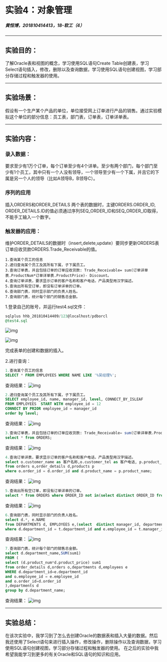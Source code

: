 # 实验4：对象管理

##### 黄恒博，201810414413，18-软工（4）
---
## 实验目的：
了解Oracle表和视图的概念，学习使用SQL语句Create Table创建表，学习Select语句插入，修改，删除以及查询数据，学习使用SQL语句创建视图，学习部分存储过程和触发器的使用。

---
## 实验场景：
假设有一个生产某个产品的单位，单位接受网上订单进行产品的销售。通过实验模拟这个单位的部分信息：员工表，部门表，订单表，订单详单表。

---
## 实验内容：

### 录入数据：
要求至少有1万个订单，每个订单至少有4个详单。至少有两个部门，每个部门至少有1个员工，其中只有一个人没有领导，一个领导至少有一个下属，并且它的下属是另一个人的领导（比如A领导B，B领导C）。

### 序列的应用
插入ORDERS和ORDER_DETAILS 两个表的数据时，主键ORDERS.ORDER_ID, ORDER_DETAILS.ID的值必须通过序列SEQ_ORDER_ID和SEQ_ORDER_ID取得，不能手工输入一个数字。

### 触发器的应用：
维护ORDER_DETAILS的数据时（insert,delete,update）要同步更新ORDERS表订单应收货款ORDERS.Trade_Receivable的值。

```
1.查询某个员工的信息
2.递归查询某个员工及其所有下属，子下属员工。
3.查询订单表，并且包括订单的订单应收货款: Trade_Receivable= sum(订单详单表.ProductNum*订单详单表.ProductPrice)- Discount。
4.查询订单详表，要求显示订单的客户名称和客户电话，产品类型用汉字描述。
5.查询出所有空订单，即没有订单详单的订单。
6.查询部门表，同时显示部门的负责人姓名。
7.查询部门表，统计每个部门的销售总金额。
```

1.登录自己的账号，并运行test4.sql文件：
``` sql
sqlplus hhb_201810414409/123@localhost/pdborcl
@test4.sql
```

![img](./img/img01.png)

![img](./img/img02.png)


完成表单的创建和数据的插入。

2.进行查询：
``` sql
1.查询某个员工的信息
SELECT * FROM EMPLOYEES WHERE NAME LIKE '%吴经理%';
```
查询结果：
![img](./img/img03.png)


``` sql
2.递归查询某个员工及其所有下属，子下属员工。
SELECT employee_id, name, manager_id, level, CONNECT_BY_ISLEAF  
FROM EMPLOYEES  START WITH employee_id = 12
CONNECT BY PRIOR employee_id = manager_id 
order by level;
```
查询结果：
![img](./img/img04.png)


``` sql
3.查询订单表，并且包括订单的订单应收货款: Trade_Receivable= sum(订单详单表.ProductNum*订单详单表.ProductPrice)- Discount。
select * from ORDERS;
```
查询结果：
![img](./img/img05.png)


``` sql
4.查询订单详表，要求显示订单的客户名称和客户电话，产品类型用汉字描述。
select o.customer_name as 客户名称,o.customer_tel as 客户电话, p.product_type as 产品类型
from orders o,order_details d,products p
where o.order_id = d.order_id and d.product_name = p.product_name;
```
查询结果：
![img](./img/img06.png)

``` sql
5.查询出所有空订单，即没有订单详单的订单。
select * from ORDERS where ORDER_ID not in(select distinct ORDER_ID from ORDER_DETAILS); 
```
查询结果：
![img](./img/img07.png)

``` sql
6.查询部门表，同时显示部门的负责人姓名。
select d.*, e.NAME 
from DEPARTMENTS d, EMPLOYEES e,(select  distinct manager_id, department_id from employees where manager_id is not null)t 
where d.department_id = t.department_id and e.employee_id = t.manager_id;
```
查询结果：
![img](./img/img08.png)

``` sql
7.查询部门表，统计每个部门的销售总金额。
select d.department_name,SUM(sum1)
FROM (
select (d.product_num*d.product_price) sum1
from order_details d,orders o,departments d,employees e
WHERE d.department_id=e.department_id
and o.employee_id = e.employee_id
and o.order_id=d.order_id
),departments d
group by d.department_name;
```

查询结果：
![img](./img/img09.png)

---
## 实验总结：
在该次实验中，我学习到了怎么去创建Oracle的数据表和插入大量的数据。然后我还使用了Select语句来进行插入操作，修改操作，删除操作以及查询数据，学习使用SQL语句创建视图，学习部分存储过程和触发器的使用。
在之后的实验中我希望我能学习到更多的有关Oracle和SQL语句的知识和应用。